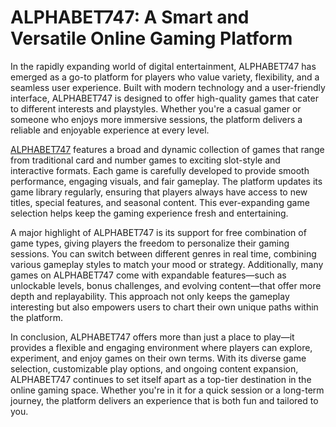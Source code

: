 # ALPHABET747: A Smart and Versatile Online Gaming Platform

In the rapidly expanding world of digital entertainment, ALPHABET747 has emerged as a go-to platform for players who value variety, flexibility, and a seamless user experience. Built with modern technology and a user-friendly interface, ALPHABET747 is designed to offer high-quality games that cater to different interests and playstyles. Whether you're a casual gamer or someone who enjoys more immersive sessions, the platform delivers a reliable and enjoyable experience at every level.

[ALPHABET747](https://alphabet747.org) features a broad and dynamic collection of games that range from traditional card and number games to exciting slot-style and interactive formats. Each game is carefully developed to provide smooth performance, engaging visuals, and fair gameplay. The platform updates its game library regularly, ensuring that players always have access to new titles, special features, and seasonal content. This ever-expanding game selection helps keep the gaming experience fresh and entertaining.

A major highlight of ALPHABET747 is its support for free combination of game types, giving players the freedom to personalize their gaming sessions. You can switch between different genres in real time, combining various gameplay styles to match your mood or strategy. Additionally, many games on ALPHABET747 come with expandable features—such as unlockable levels, bonus challenges, and evolving content—that offer more depth and replayability. This approach not only keeps the gameplay interesting but also empowers users to chart their own unique paths within the platform.

In conclusion, ALPHABET747 offers more than just a place to play—it provides a flexible and engaging environment where players can explore, experiment, and enjoy games on their own terms. With its diverse game selection, customizable play options, and ongoing content expansion, ALPHABET747 continues to set itself apart as a top-tier destination in the online gaming space. Whether you're in it for a quick session or a long-term journey, the platform delivers an experience that is both fun and tailored to you.